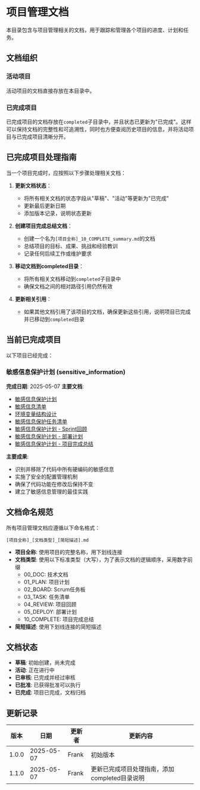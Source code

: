 # 项目管理文档

本目录包含与项目管理相关的文档，用于跟踪和管理各个项目的进度、计划和任务。

## 文档组织

### 活动项目

活动项目的文档直接存放在本目录中。

### 已完成项目

已完成项目的文档存放在`completed`子目录中，并且状态已更新为"已完成"。这样可以保持文档的完整性和可追溯性，同时也方便查阅历史项目的信息，并将活动项目与已完成项目清晰分开。

## 已完成项目处理指南

当一个项目完成时，应按照以下步骤处理相关文档：

1. **更新文档状态**：
   - 将所有相关文档的状态字段从"草稿"、"活动"等更新为"已完成"
   - 更新最后更新日期
   - 添加版本记录，说明状态更新

2. **创建项目完成总结文档**：
   - 创建一个名为`[项目全称]_10_COMPLETE_summary.md`的文档
   - 总结项目的目标、成果、挑战和经验教训
   - 记录任何后续工作或维护要求

3. **移动文档到completed目录**：
   - 将所有相关文档移动到`completed`子目录中
   - 确保文档之间的相对路径引用仍然有效

4. **更新相关引用**：
   - 如果其他文档引用了该项目的文档，确保更新这些引用，说明项目已完成并已移动到`completed`目录

## 当前已完成项目

以下项目已经完成：

### 敏感信息保护计划 (sensitive_information)

**完成日期**: 2025-05-07
**主要文档**:
- [敏感信息保护计划](./completed/sensitive_information_01_PLAN_protection.md)
- [敏感信息清单](./completed/sensitive_information_00_DOC_inventory.md)
- [环境变量结构设计](./completed/sensitive_information_02_DOC_env_var_structure.md)
- [敏感信息保护任务清单](./completed/sensitive_information_03_TASK_protection.md)
- [敏感信息保护计划 - Sprint回顾](./completed/sensitive_information_04_REVIEW_protection.md)
- [敏感信息保护计划 - 部署计划](./completed/sensitive_information_05_DEPLOY_plan.md)
- [敏感信息保护计划 - 项目完成总结](./completed/sensitive_information_10_COMPLETE_summary.md)

**主要成果**:
- 识别并移除了代码中所有硬编码的敏感信息
- 实施了安全的配置管理机制
- 确保了代码功能在修改后保持不变
- 建立了敏感信息管理的最佳实践

## 文档命名规范

所有项目管理文档应遵循以下命名格式：

```
[项目全称]_[文档类型]_[简短描述].md
```

- **项目全称**: 使用项目的完整名称，用下划线连接
- **文档类型**: 使用以下标准类型（大写），为了表示文档的逻辑顺序，采用数字前缀
  - 00_DOC: 技术文档
  - 01_PLAN: 项目计划
  - 02_BOARD: Scrum任务板
  - 03_TASK: 任务清单
  - 04_REVIEW: 项目回顾
  - 05_DEPLOY: 部署计划
  - 10_COMPLETE: 项目完成总结
- **简短描述**: 使用下划线连接的简短描述

## 文档状态

- **草稿**: 初始创建，尚未完成
- **活动**: 正在进行中
- **已审核**: 已完成并经过审核
- **已批准**: 已获得批准可以执行
- **已完成**: 项目已完成，文档归档

## 更新记录

| 版本 | 日期 | 更新者 | 更新内容 |
|------|------|--------|----------|
| 1.0.0 | 2025-05-07 | Frank | 初始版本 |
| 1.1.0 | 2025-05-07 | Frank | 更新已完成项目处理指南，添加completed目录说明 |
